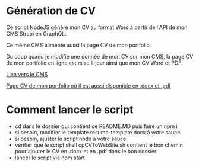 # Génération de CV

Ce script NodeJS génère mon CV au format Word à partir de l'API de mon CMS Strapi en GraphQL.

Ce même CMS alimente aussi la page CV de mon portfolio.

Du coup quand je modifie une donnée de mon CV sur mon CMS, la page CV de mon portfolio en ligne est mise à jour ainsi que mon CV Word et PDF.

[Lien vers le CMS](https://gabriel-brun-resume-backend.herokuapp.com/admin)

[Page CV de mon portfolio où il est aussi disponible en .docx et .pdf](https://www.developpeur-react-nord.com/cv/)

# Comment lancer le script

 * cd dans le dossier qui contient ce README.MD puis faire un npm i
 * si besoin, modifier le template resume-template.docx à votre sauce
 * si besoin, ajuster le script node à votre sauce
 * vérifier que le script shell cpCVToWebSite.sh contient le bon chemin pour ajouter le CV en .docx et en .pdf dans le bon dossier
 * lancer le script via npm start